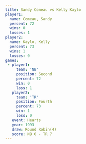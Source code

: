 ```yaml
---
title: Sandy Comeau vs Kelly Kaylo
player1:             
  name: Comeau, Sandy
  percent: 72        
  wins: 0            
  losses: 1          
player2:             
  name: Kaylo, Kelly 
  percent: 73        
  wins: 1            
  losses: 0          
games:
 - player1:          
     team: 'NB'      
     position: Second
     percent: 72     
     win: 0          
     loss: 1         
   player2:          
     team: 'TR'      
     position: Fourth
     percent: 73     
     win: 1          
     loss: 0         
   event: Hearts       
   year: 1993          
   draw: Round Robin(4)
   score: NB 6 - TR 7  
---
```

